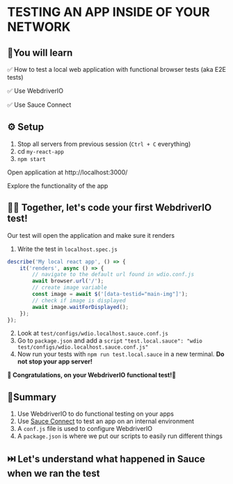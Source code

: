 # TESTING AN APP INSIDE OF YOUR NETWORK

## 🧠You will learn

✅ How to test a local web application with functional browser tests (aka E2E tests)

✅ Use WebdriverIO

✅ Use Sauce Connect

## ⚙️ Setup

1. Stop all servers from previous session (`Ctrl + C` everything)
2. cd `my-react-app`
3. `npm start`

Open application at http://localhost:3000/

Explore the functionality of the app

## 🏋️‍♀️ Together, let's code your first WebdriverIO test!

Our test will open the application and make sure it renders

1. Write the test in `localhost.spec.js`

```js
describe('My local react app', () => {
	it('renders', async () => {
		// navigate to the default url found in wdio.conf.js
		await browser.url('/');
		// create image variable
		const image = await $('[data-testid="main-img"]');
		// check if image is displayed
		await image.waitForDisplayed();
	});
});
```

2. Look at `test/configs/wdio.localhost.sauce.conf.js`
3. Go to `package.json` and add a `script` `"test.local.sauce": "wdio test/configs/wdio.localhost.sauce.conf.js"`
4. Now run your tests with `npm run test.local.sauce` in a new terminal. **Do not stop your app server!**

**🚀 Congratulations, on your WebdriverIO functional test!💃**

## 📝Summary

1. Use WebdriverIO to do functional testing on your apps
2. Use [Sauce Connect](https://docs.saucelabs.com/secure-connections/sauce-connect/) to test an app on an internal environment
3. A `conf.js` file is used to configure WebdriverIO
4. A `package.json` is where we put our scripts to easily run different things

## ⏭️ Let's understand what happened in Sauce when we ran the test
